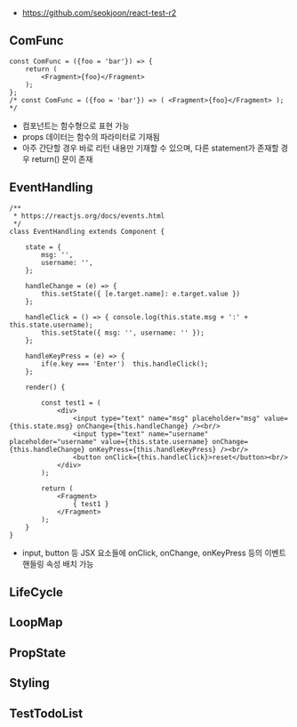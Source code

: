 * https://github.com/seokjoon/react-test-r2

## ComFunc
```
const ComFunc = ({foo = 'bar'}) => {
	return (
		<Fragment>{foo}</Fragment>
	);
};
/* const ComFunc = ({foo = 'bar'}) => ( <Fragment>{foo}</Fragment> ); */
```
* 컴포넌트는 함수형으로 표현 가능
* props 데이터는 함수의 파라미터로 기재됨
* 아주 간단할 경우 바로 리턴 내용만 기재할 수 있으며, 다른 statement가 존재할 경우 return() 문이 존재

## EventHandling
``` 
/**
 * https://reactjs.org/docs/events.html
 */
class EventHandling extends Component {

	state = {
		msg: '',
		username: '',
	};

	handleChange = (e) => {
		this.setState({ [e.target.name]: e.target.value })
	};

	handleClick = () => { console.log(this.state.msg + ':' + this.state.username);
		this.setState({ msg: '', username: '' });
	};

	handleKeyPress = (e) => {
		if(e.key === 'Enter')  this.handleClick();
	};

	render() {

		const test1 = (
			<div>
				<input type="text" name="msg" placeholder="msg" value={this.state.msg} onChange={this.handleChange} /><br/>
				<input type="text" name="username" placeholder="username" value={this.state.username} onChange={this.handleChange} onKeyPress={this.handleKeyPress} /><br/>
				<button onClick={this.handleClick}>reset</button><br/>
			</div>
		);

		return (
			<Fragment>
				{ test1 }
			</Fragment>
		);
	}
} 
```
* input, button 등 JSX 요소들에 onClick, onChange, onKeyPress 등의 이벤트 핸들링 속성 배치 가능

## LifeCycle

## LoopMap

## PropState

## Styling

## TestTodoList